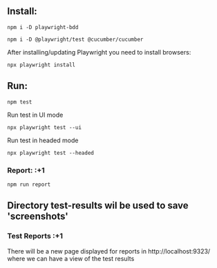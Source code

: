 ## Install:

```
npm i -D playwright-bdd

npm i -D @playwright/test @cucumber/cucumber
```

After installing/updating Playwright you need to install browsers:

```
npx playwright install
```

## Run:

```
npm test
```

Run  test in UI mode

```
npx playwright test --ui
```

Run  test in headed mode


```
npx playwright test --headed
```


### Report: :+1

```
npm run report
```

## Directory test-results wil be used to save 'screenshots' 



### Test Reports :+1

There will be a new page displayed for reports in http://localhost:9323/
where we can have a view of the test results 